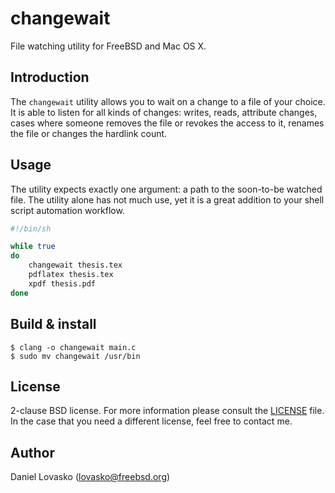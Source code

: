 # changewait
File watching utility for FreeBSD and Mac OS X.

## Introduction
The `changewait` utility allows you to wait on a change to a file of your
choice. It is able to listen for all kinds of changes: writes, reads, 
attribute changes, cases where someone removes the file or revokes the 
access to it, renames the file or changes the hardlink count.

## Usage
The utility expects exactly one argument: a path to the soon-to-be watched
file. The utility alone has not much use, yet it is a great addition to 
your shell script automation workflow.

```sh
#!/bin/sh

while true
do
	changewait thesis.tex
	pdflatex thesis.tex
	xpdf thesis.pdf
done
```

## Build & install 
```
$ clang -o changewait main.c
$ sudo mv changewait /usr/bin
```

## License
2-clause BSD license. For more information please consult the
[LICENSE](LICENSE.md) file. In the case that you need a different license, 
feel free to contact me.

## Author
Daniel Lovasko (lovasko@freebsd.org)

